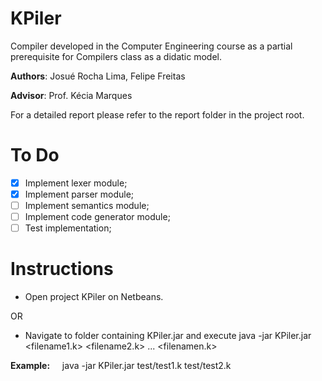 # KPiler
Compiler developed in the Computer Engineering course as a partial prerequisite for Compilers class as a didatic model. 

**Authors**: Josué Rocha Lima, Felipe Freitas

**Advisor**: Prof. Kécia Marques

For a detailed report please refer to the report folder in the project root.

# To Do

- [X] Implement lexer module;
- [X] Implement parser module;
- [ ] Implement semantics module;
- [ ] Implement code generator module;
- [ ] Test implementation;

# Instructions

- Open project KPiler on Netbeans.

OR

- Navigate to folder containing KPiler.jar and execute java -jar KPiler.jar <filename1.k> <filename2.k> ... <filenamen.k>

**Example:**
      java -jar KPiler.jar test/test1.k test/test2.k

